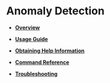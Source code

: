 # Anomaly Detection<a name="EN-US_TOPIC_0000001364416149"></a>

-   **[Overview](overview-67-1.md)** 

-   **[Usage Guide](usage-guide-67.md)** 

-   **[Obtaining Help Information](obtaining-help-information-67-1.md)** 

-   **[Command Reference](command-reference-67-1.md)** 

-   **[Troubleshooting](troubleshooting-67-1.md)** 
